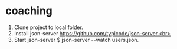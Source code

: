 # coaching
1. Clone project to local folder.<br>
2. Install json-server https://github.com/typicode/json-server.<br>
3. Start json-server $ json-server --watch users.json.<br>
